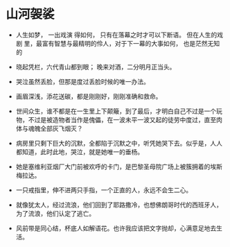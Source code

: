 
# 山河袈裟

- 人生如梦， 一出戏演 得如何， 只有在落幕之时才可以下断语。 但在人生的戏剧 里，最富有智慧与最精明的伶人，对于下一幕的大事如何， 也是茫然无知的


- 晓起凭栏，六代青山都到眼； 晚来对酒，二分明月正当头。

- 哭泣虽然丢脸，但那是度过丢脸时候的唯一办法。
- 画眉深浅，添花送碳，都是刚刚好，刚刚准确和救命。
- 世间众生，谁不都是在一生里上下颠簸，到了最后，才明白自己不过是一个玩物，不过是被造物者当作是傀儡，在一波未平一波又起的徒劳中度过，直至肉体与魂魄全部灰飞烟灭？

- 病房里只剩下巨大的沉默，全都陷于沉默之中，听凭她哭下去。似乎是，人人都知道，此时此地，哭泣，就是她唯一的垂杨。

- 她是塞维利亚烟厂大门前被欢呼的卡门，是巴黎圣母院广场上被簇拥着的埃斯梅拉达。
- 一只戒指里，伸不进两只手指，一个正直的人，永远不会生二心。

- 就像犹太人，经过流浪，他们回到了耶路撒冷，也想佛朗哥时代的西班牙人，为了流浪，他们认定了逃亡。

- 风前带是同心结，杯底人如解语花。也许我应该把文字抛却，心满意足地去生活。
